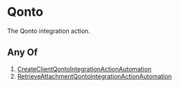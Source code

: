 # Qonto

The Qonto integration action.

## Any Of

1. [CreateClientQontoIntegrationActionAutomation](/docs/automation/action/integration/qonto/createclient)
2. [RetrieveAttachmentQontoIntegrationActionAutomation](/docs/automation/action/integration/qonto/retrieveattachment)
